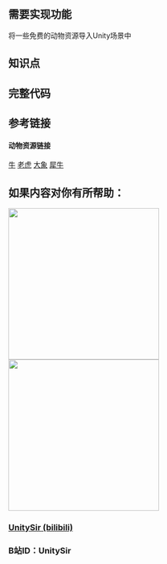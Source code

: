 ## 需要实现功能

将一些免费的动物资源导入Unity场景中


## 知识点




## 完整代码





## 参考链接

#### 动物资源链接

[牛](https://assetstore.unity.com/packages/3d/characters/animals/mammals/black-bull-182476#reviews) [老虎](https://assetstore.unity.com/packages/3d/characters/animals/mammals/golden-tiger-55797) [大象](https://assetstore.unity.com/packages/3d/characters/animals/elephant-cartoon-63668) [犀牛](https://assetstore.unity.com/packages/3d/characters/animals/rhino-cartoon-63658) 

## 如果内容对你有所帮助：
<div><img src="https://pic4.zhimg.com/v2-87fbc8ee6ab3fd92f423d414d039b627_b.jpeg" width="300px"/>
<img src="https://pic2.zhimg.com/v2-b8ab4acf7899b2ced11287cdbd8279b5_b.jpeg" width="300px"/></div>

### [UnitySir (bilibili)](https://space.bilibili.com/308511666)
### B站ID：UnitySir
